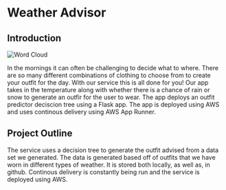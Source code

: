 # Weather Advisor
## Introduction
![Word Cloud](/Images/Text.jpg.png)

In the mornings it can often be challenging to decide what to where. There are so many different combinations of clothing to choose from to create your outfit for the day. With our service this is all done for you! Our app takes in the temperature along with whether there is a chance of rain or snow to generate an outfir for the user to wear. The app deploys an outfit predictor deciscion tree using a Flask app. The app is deployed using AWS and uses continous delivery using AWS App Runner.

## Project Outline
The service uses a decision tree to generate the outfit advised from a data set we generated. The data is generated based off of outfits that we have worn in different types of weather. It is stored both locally, as well as, in github. Continous delivery is constantly being run and the service is deployed using AWS.
